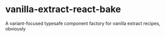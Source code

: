 # vanilla-extract-react-bake
A variant-focused typesafe component factory for vanilla extract recipes, obviously
